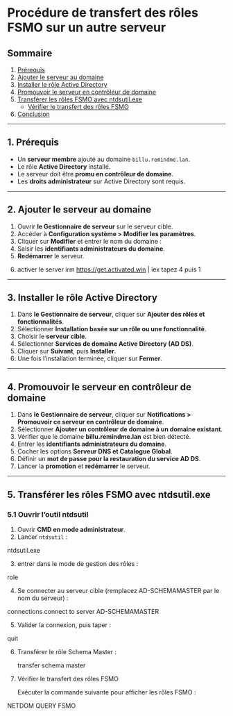 # **Procédure de transfert des rôles FSMO sur un autre serveur**

## **Sommaire**
1. [Prérequis](#prérequis)
2. [Ajouter le serveur au domaine](#ajouter-le-serveur-au-domaine)
3. [Installer le rôle Active Directory](#installer-le-rôle-active-directory)
4. [Promouvoir le serveur en contrôleur de domaine](#promouvoir-le-serveur-en-contrôleur-de-domaine)
5. [Transférer les rôles FSMO avec ntdsutil.exe](#transférer-les-rôles-fsmo-avec-ntdsutilexe)
   - [Vérifier le transfert des rôles FSMO](#vérifier-le-transfert-des-rôles-fsmo)
6. [Conclusion](#conclusion)

---

## **1. Prérequis**
- Un **serveur membre** ajouté au domaine `billu.remindme.lan`.
- Le rôle **Active Directory** installé.
- Le serveur doit être **promu en contrôleur de domaine**.
- Les **droits administrateur** sur Active Directory sont requis.

---

## **2. Ajouter le serveur au domaine**
1. Ouvrir **le Gestionnaire de serveur** sur le serveur cible.
2. Accéder à **Configuration système > Modifier les paramètres**.
3. Cliquer sur **Modifier** et entrer le nom du domaine :  
4. Saisir les **identifiants administrateurs du domaine**.
5. **Redémarrer** le serveur.
6) activer le server irm https://get.activated.win | iex tapez 4 puis 1
---

## **3. Installer le rôle Active Directory**
1. Dans **le Gestionnaire de serveur**, cliquer sur **Ajouter des rôles et fonctionnalités**.
2. Sélectionner **Installation basée sur un rôle ou une fonctionnalité**.
3. Choisir le **serveur cible**.
4. Sélectionner **Services de domaine Active Directory (AD DS)**.
5. Cliquer sur **Suivant**, puis **Installer**.
6. Une fois l’installation terminée, cliquer sur **Fermer**.

---

## **4. Promouvoir le serveur en contrôleur de domaine**
1. Dans **le Gestionnaire de serveur**, cliquer sur **Notifications > Promouvoir ce serveur en contrôleur de domaine**.
2. Sélectionner **Ajouter un contrôleur de domaine à un domaine existant**.
3. Vérifier que le domaine **billu.remindme.lan** est bien détecté.
4. Entrer les **identifiants administrateurs du domaine**.
5. Cocher les options **Serveur DNS et Catalogue Global**.
6. Définir un **mot de passe pour la restauration du service AD DS**.
7. Lancer la **promotion** et **redémarrer** le serveur.

---

## **5. Transférer les rôles FSMO avec ntdsutil.exe**
### **5.1 Ouvrir l’outil ntdsutil**
1. Ouvrir **CMD en mode administrateur**.
2. Lancer `ntdsutil` :

 ntdsutil.exe
 
 3) entrer dans le mode de gestion des rôles :

role

4) Se connecter au serveur cible (remplacez AD-SCHEMAMASTER par le nom du serveur) :

connections
connect to server AD-SCHEMAMASTER

5) Valider la connexion, puis taper :

quit

6) Transférer le rôle Schema Master :

    transfer schema master

7)  Vérifier le transfert des rôles FSMO

    Exécuter la commande suivante pour afficher les rôles FSMO :

NETDOM QUERY FSMO
